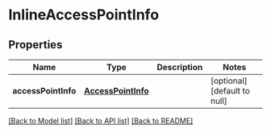 # InlineAccessPointInfo
## Properties

Name | Type | Description | Notes
------------ | ------------- | ------------- | -------------
**accessPointInfo** | [**AccessPointInfo**](AccessPointInfo.md) |  | [optional] [default to null]

[[Back to Model list]](../README.md#documentation-for-models) [[Back to API list]](../README.md#documentation-for-api-endpoints) [[Back to README]](../README.md)

